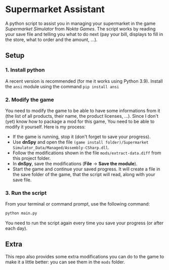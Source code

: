 # Supermarket Assistant

A python script to assist you in managing your supermarket in the game *Supermarket Simulator* from *Nokta Games*.
The script works by reading your save file and telling you what to do next (pay your bill, displays to fill in the store, what to order and the amount, ...).

## Setup

### 1. Install python

A recent version is recommended (for me it works using Python 3.9).
Install the `ansi` module using the command `pip install ansi`

### 2. Modify the game

You need to modify the game to be able to have some informations from it (the list of all products, their name, the product licenses, ...).
Since I don't (yet) know how to package a mod for this game, You need to be able to modify it yourself.
Here is my process:
- If the game is running, stop it (don't forget to save your progress).
- Use **dnSpy** and open the file `(game install folder)/Supermarket Simulator_Data/Managed/Assembly-CSharp.dll`.
- Follow the modifications shown in the file `mods/extract-data.diff` from this project folder.
- In **dnSpy**, save the modifications (**File** -> **Save the module**).
- Start the game and continue your saved progress. It will create a file in the save folder of the game, that the script will read, along with your save file.

### 3. Run the script

From your terminal or command prompt, use the following command:
```bash
python main.py
```

You need to run the script again every time you save your progress (or after each day).


## Extra

This repo also provides some extra modifications you can do to the game to make it a little better: you can see them in the `mods` folder.